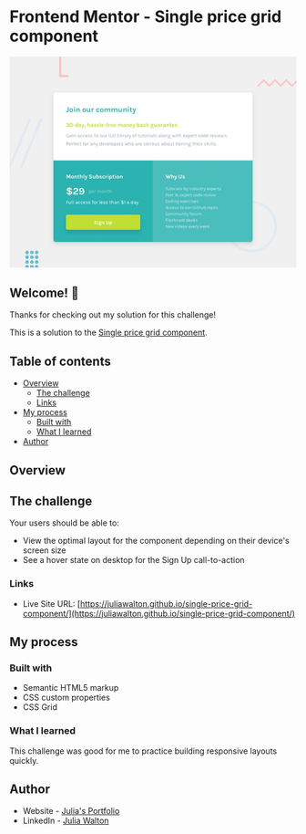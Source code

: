 # Frontend Mentor - Single price grid component

![Design preview for the Single price grid component coding challenge](./design/desktop-preview.jpg)

## Welcome! 👋

Thanks for checking out my solution for this challenge!

This is a solution to the [Single price grid component](https://www.frontendmentor.io/challenges/single-price-grid-component-5ce41129d0ff452fec5abbbc).

## Table of contents

- [Overview](#overview)
  - [The challenge](#the-challenge)
  - [Links](#links)
- [My process](#my-process)
  - [Built with](#built-with)
  - [What I learned](#what-i-learned)
- [Author](#author)

## Overview

## The challenge

Your users should be able to:

- View the optimal layout for the component depending on their device's screen size
- See a hover state on desktop for the Sign Up call-to-action

### Links

- Live Site URL: [https://juliawalton.github.io/single-price-grid-component/](https://juliawalton.github.io/single-price-grid-component/)

## My process

### Built with

- Semantic HTML5 markup
- CSS custom properties
- CSS Grid

### What I learned

This challenge was good for me to practice building responsive layouts quickly.

## Author

- Website - [Julia's Portfolio](https://juliawalton.github.io/portfolio/)
- LinkedIn - [Julia Walton](https://www.linkedin.com/in/juliawalton/)

